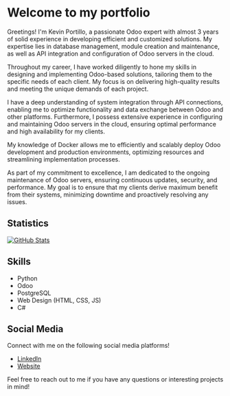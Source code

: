 # Welcome to my portfolio

Greetings! I'm Kevin Portillo, a passionate Odoo expert with almost 3 years of solid experience in developing efficient and customized solutions. My expertise lies in database management, module creation and maintenance, as well as API integration and configuration of Odoo servers in the cloud.

Throughout my career, I have worked diligently to hone my skills in designing and implementing Odoo-based solutions, tailoring them to the specific needs of each client. My focus is on delivering high-quality results and meeting the unique demands of each project.

I have a deep understanding of system integration through API connections, enabling me to optimize functionality and data exchange between Odoo and other platforms. Furthermore, I possess extensive experience in configuring and maintaining Odoo servers in the cloud, ensuring optimal performance and high availability for my clients.

My knowledge of Docker allows me to efficiently and scalably deploy Odoo development and production environments, optimizing resources and streamlining implementation processes.

As part of my commitment to excellence, I am dedicated to the ongoing maintenance of Odoo servers, ensuring continuous updates, security, and performance. My goal is to ensure that my clients derive maximum benefit from their systems, minimizing downtime and proactively resolving any issues.


## Statistics

[![GitHub Stats](https://github-readme-stats.vercel.app/api?username=porti1876&show_icons=true&theme=radical)](https://github.com/porti1876)

## Skills

- Python
- Odoo
- PostgreSQL
- Web Design (HTML, CSS, JS)
- C#

## Social Media

Connect with me on the following social media platforms!

- [LinkedIn](https://www.linkedin.com/in/porti1876/)
- [Website](https://portipy.vercel.app/)

Feel free to reach out to me if you have any questions or interesting projects in mind!


<!---
Porti700/Porti700 is a ✨ special ✨ repository because its `README.md` (this file) appears on your GitHub profile.
You can click the Preview link to take a look at your changes.
--->
